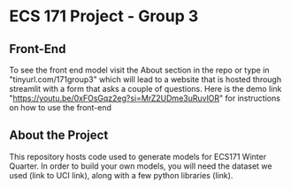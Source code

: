 # ECS 171 Project - Group 3
## Front-End
To see the front end model visit the About section in the repo or type in "tinyurl.com/171group3" which will lead to a website that is hosted through streamlit with a form that asks a couple of questions.
Here is the demo link "https://youtu.be/0xFOsGqz2eg?si=MrZ2UDme3uRuvlOR" for instructions on how to use the front-end

## About the Project
This repository hosts code used to generate models for ECS171 Winter Quarter. In order to build your own models, you will need the dataset we used (link to UCI link), along with a few python libraries (link).
